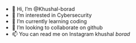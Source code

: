 - 👋 Hi, I’m @Khushal-borad
- 👀 I’m interested in Cybersecurity
- 🌱 I’m currently learning coding
- 💞️ I’m looking to collaborate on github
- 📫 You can read me on Instagram khushal _borad_

<!---
Khushal-borad/Khushal-borad is a ✨ special ✨ repository because its `README.md` (this file) appears on your GitHub profile.
You can click the Preview link to take a look at your changes.
--->
